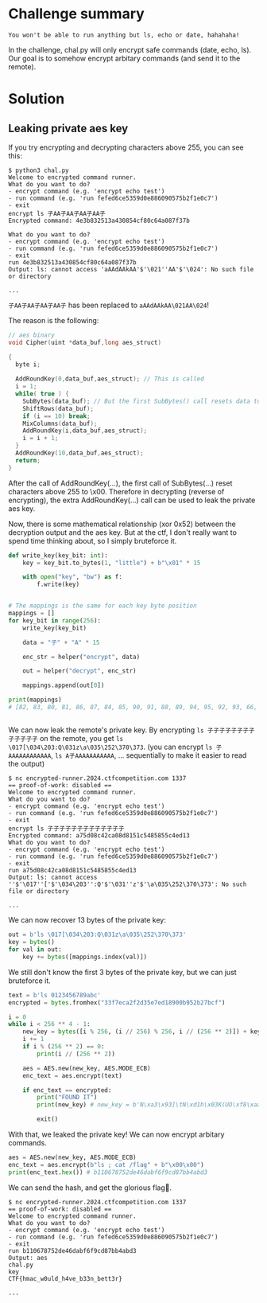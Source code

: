 # Challenge summary
`You won't be able to run anything but ls, echo or date, hahahaha!`

In the challenge, chal.py will only encrypt safe commands (date, echo, ls).
Our goal is to somehow encrypt arbitary commands (and send it to the remote).

# Solution

## Leaking private aes key

If you try encrypting and decrypting characters above 255, you can see this:
```console
$ python3 chal.py
Welcome to encrypted command runner.
What do you want to do?
- encrypt command (e.g. 'encrypt echo test')
- run command (e.g. 'run fefed6ce5359d0e886090575b2f1e0c7')
- exit
encrypt ls 子AA子AA子AA子AA子
Encrypted command: 4e3b832513a430854cf80c64a087f37b

What do you want to do?
- encrypt command (e.g. 'encrypt echo test')
- run command (e.g. 'run fefed6ce5359d0e886090575b2f1e0c7')
- exit
run 4e3b832513a430854cf80c64a087f37b
Output: ls: cannot access 'aAAdAAkAA'$'\021''AA'$'\024': No such file or directory

...
```

`子AA子AA子AA子AA子` has been replaced to `aAAdAAkAA\021AA\024`!

The reason is the following:
```c++
// aes binary
void Cipher(uint *data_buf,long aes_struct)

{
  byte i;
  
  AddRoundKey(0,data_buf,aes_struct); // This is called
  i = 1;
  while( true ) {
    SubBytes(data_buf); // But the first SubBytes() call resets data to \x00
    ShiftRows(data_buf);
    if (i == 10) break;
    MixColumns(data_buf);
    AddRoundKey(i,data_buf,aes_struct);
    i = i + 1;
  }
  AddRoundKey(10,data_buf,aes_struct);
  return;
}
```
After the call of AddRoundKey(...), the first call of SubBytes(...) reset characters above 255 to \x00.
Therefore in decrypting (reverse of encrypting), the extra AddRoundKey(...) call can be used to leak the private aes key.


Now, there is some mathematical relationship (xor 0x52) between the decryption output and the aes key. But at the ctf, I don't really want to spend time thinking about, so I simply bruteforce it.
```python
def write_key(key_bit: int):
    key = key_bit.to_bytes(1, "little") + b"\x01" * 15

    with open("key", "bw") as f:
        f.write(key)


# The mappings is the same for each key byte position
mappings = []
for key_bit in range(256):
    write_key(key_bit)

    data = "子" + "A" * 15

    enc_str = helper("encrypt", data)

    out = helper("decrypt", enc_str)

    mappings.append(out[0])

print(mappings)
# [82, 83, 80, 81, 86, 87, 84, 85, 90, 91, 88, 89, 94, 95, 92, 93, 66, 67, 64, 65, 70, 71, 68, 69, 74, 75, 72, 73, 78, 79, 76, 77, 114, 115, 112, 113, 118, 119, 116, 117, 122, 123, 120, 121, 126, 127, 124, 125, 98, 99, 96, 97, 102, 103, 100, 101, 106, 107, 104, 105, 110, 111, 108, 109, 18, 19, 16, 17, 22, 23, 20, 21, 26, 27, 24, 25, 30, 31, 28, 29, 2, 3, 0, 1, 6, 7, 4, 5, 10, 11, 8, 9, 14, 15, 12, 13, 50, 51, 48, 49, 54, 55, 52, 53, 58, 59, 56, 57, 62, 63, 60, 61, 34, 35, 32, 33, 38, 39, 36, 37, 42, 43, 40, 41, 46, 47, 44, 45, 210, 211, 208, 209, 214, 215, 212, 213, 218, 219, 216, 217, 222, 223, 220, 221, 194, 195, 192, 193, 198, 199, 196, 197, 202, 203, 200, 201, 206, 207, 204, 205, 242, 243, 240, 241, 246, 247, 244, 245, 250, 251, 248, 249, 254, 255, 252, 253, 226, 227, 224, 225, 230, 231, 228, 229, 234, 235, 232, 233, 238, 239, 236, 237, 146, 147, 144, 145, 150, 151, 148, 149, 154, 155, 152, 153, 158, 159, 156, 157, 130, 131, 128, 129, 134, 135, 132, 133, 138, 139, 136, 137, 142, 143, 140, 141, 178, 179, 176, 177, 182, 183, 180, 181, 186, 187, 184, 185, 190, 191, 188, 189, 162, 163, 160, 161, 166, 167, 164, 165, 170, 171, 168, 169, 174, 175, 172, 173]
```

##

We can now leak the remote's private key.
By encrypting `ls 子子子子子子子子子子子子子` on the remote, you get `ls \017[\034\203:Q\031z\a\035\252\370\373`. (you can encrypt `ls 子AAAAAAAAAAAA`, `ls A子AAAAAAAAAAA`, ... sequentially to make it easier to read the output)

```console
$ nc encrypted-runner.2024.ctfcompetition.com 1337
== proof-of-work: disabled ==
Welcome to encrypted command runner.
What do you want to do?
- encrypt command (e.g. 'encrypt echo test')
- run command (e.g. 'run fefed6ce5359d0e886090575b2f1e0c7')
- exit
encrypt ls 子子子子子子子子子子子子子
Encrypted command: a75d08c42ca08d8151c5485855c4ed13
What do you want to do?
- encrypt command (e.g. 'encrypt echo test')
- run command (e.g. 'run fefed6ce5359d0e886090575b2f1e0c7')
- exit
run a75d08c42ca08d8151c5485855c4ed13
Output: ls: cannot access ''$'\017''['$'\034\203'':Q'$'\031''z'$'\a\035\252\370\373': No such file or directory

...
```

We can now recover 13 bytes of the private key:

```python
out = b'ls \017[\034\203:Q\031z\a\035\252\370\373'
key = bytes()
for val in out:
    key += bytes([mappings.index(val)])
```

We still don't know the first 3 bytes of the private key, but we can just bruteforce it.

```python
text = b'ls 0123456789abc'
encrypted = bytes.fromhex("33f7eca2f2d35e7ed18900b952b27bcf")

i = 0
while i < 256 ** 4 - 1:
    new_key = bytes([i % 256, (i // 256) % 256, i // (256 ** 2)]) + key[3:]
    i += 1
    if i % (256 ** 2) == 0:
        print(i // (256 ** 2))

    aes = AES.new(new_key, AES.MODE_ECB)
    enc_text = aes.encrypt(text)

    if enc_text == encrypted:
        print("FOUND IT")
        print(new_key) # new_key = b'N\xa3\x93]\tN\xd1h\x03K(UO\xf8\xaa\xa9'

        exit()
```

With that, we leaked the private key! We can now encrypt arbitary commands.

```python
aes = AES.new(new_key, AES.MODE_ECB)
enc_text = aes.encrypt(b"ls ; cat /flag" + b"\x00\x00")
print(enc_text.hex()) # b110678752de46dabf6f9cd87bb4abd3
```

We can send the hash, and get the glorious flag🚩.

```console
$ nc encrypted-runner.2024.ctfcompetition.com 1337
== proof-of-work: disabled ==
Welcome to encrypted command runner.
What do you want to do?
- encrypt command (e.g. 'encrypt echo test')
- run command (e.g. 'run fefed6ce5359d0e886090575b2f1e0c7')
- exit
run b110678752de46dabf6f9cd87bb4abd3
Output: aes
chal.py
key
CTF{hmac_w0uld_h4ve_b33n_bett3r}

...
```